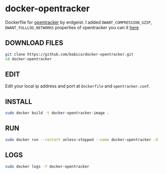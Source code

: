 # docker-opentracker

Dockerfile for [opentracker](http://erdgeist.org/arts/software/opentracker/) by erdgeist.
I added `DWANT_COMPRESSION_GZIP`, `DWANT_FULLLOG_NETWORKS` properties of opentracker you can it [here](http://erdgeist.org/arts/software/opentracker/)

## DOWNLOAD FILES

```bash
git clone https://github.com/babico/docker-opentracker.git
cd docker-opentracker
```

## EDIT

Edit your local ip address and port at `Dockerfile` and `opentracker.conf`.

## INSTALL

```bash
sudo docker build -t docker-opentracker-image .
```

## RUN

```bash
sudo docker run --restart unless-stopped --name docker-opentracker -d -p 8000:8000 docker-opentracker-image
```

## LOGS

```bash
sudo docker logs -f docker-opentracker
```
